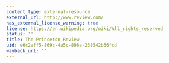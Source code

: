 ```yaml
---
content_type: external-resource
external_url: http://www.review.com/
has_external_license_warning: true
license: https://en.wikipedia.org/wiki/All_rights_reserved
status: ''
title: The Princeton Review
uid: e6c2aff5-869c-4a5c-896a-238542b36fcd
wayback_url: ''
---
```

